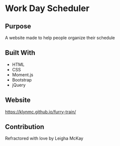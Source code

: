 # Work Day Scheduler

## Purpose 
A website made to help people organize their schedule

## Built With 
* HTML
* CSS
* Moment.js
* Bootstrap
* jQuery

## Website
https://klynmc.github.io/furry-train/

## Contribution
Refractored with love by Leigha McKay
